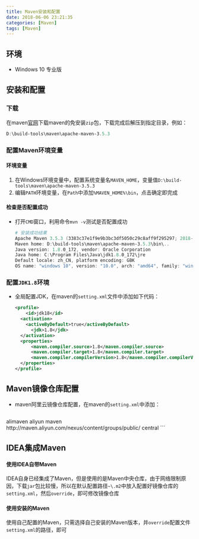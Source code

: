 ```yaml
---
title: Maven安装和配置
date: 2018-06-06 23:21:35
categories: [Maven]
tags: [Maven]
---
```


## 环境

- Windows 10 专业版

## 安装和配置

### 下载

在maven[官网](https://maven.apache.org/)下载maven的免安装`zip`包，下载完成后解压到指定目录，例如：

```powershell
D:\build-tools\maven\apache-maven-3.5.3
```

<!--more-->

### 配置Maven环境变量

#### 环境变量

1. 在Windows环境变量中，配置系统变量名`MAVEN_HOME`，变量值`D:\build-tools\maven\apache-maven-3.5.3`
2. 编辑`PATH`环境变量，在`Path`中添加`%MAVEN_HOME%\bin`，点击确定即完成

#### 检查是否配置成功

- 打开`CMD`窗口，利用命令`mvn -v`测试是否配置成功

    ```powershell
    # 安装成功结果
    Apache Maven 3.5.3 (3383c37e1f9e9b3bc3df5050c29c8aff9f295297; 2018-02-25T03:49:05+08:00)
    Maven home: D:\build-tools\maven\apache-maven-3.5.3\bin\..
    Java version: 1.8.0_172, vendor: Oracle Corporation
    Java home: C:\Program Files\Java\jdk1.8.0_172\jre
    Default locale: zh_CN, platform encoding: GBK
    OS name: "windows 10", version: "10.0", arch: "amd64", family: "windows"
    ```

### 配置`JDK1.8`环境

- 全局配置JDK，在maven的`setting.xml`文件中添加如下代码：

    ```xml
    <profile>    
    	<id>jdk18</id>    
      <activation>    
      	<activeByDefault>true</activeByDefault>    
          <jdk>1.8</jdk>    
      </activation>    
      <properties>    
          <maven.compiler.source>1.8</maven.compiler.source>    
          <maven.compiler.target>1.8</maven.compiler.target>    
          <maven.compiler.compilerVersion>1.8</maven.compiler.compilerVersion>    
      </properties>     
    </profile>
    ```

## Maven镜像仓库配置

- maven阿里云镜像仓库配置，在maven的`setting.xml`中添加：

    ```xml
<mirror>  
	  <id>alimaven</id>  
	  <name>aliyun maven</name>  
	  <url>http://maven.aliyun.com/nexus/content/groups/public/</url>  
	  <mirrorOf>central</mirrorOf>          
</mirror> 
    ```

## IDEA集成Maven

#### 使用IDEA自带Maven

IDEA自身已经集成了Maven，但是使用的是Maven中央仓库，由于网络限制原因，下载`jar`包比较慢，所以在默认配置路径`~\.m2`中放入配置好镜像仓库的`setting.xml`，然后`override`，即可修改镜像仓库

#### 使用安装的Maven

使用自己配置的Maven，只需选择自己安装的Maven版本，并`override`配置文件`setting.xml`的路径，即可